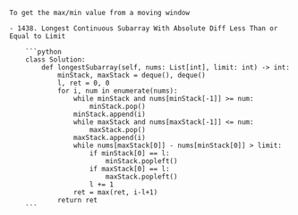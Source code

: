 
	To get the max/min value from a moving window

	- 1438. Longest Continuous Subarray With Absolute Diff Less Than or Equal to Limit

		```python  
		class Solution:  
		    def longestSubarray(self, nums: List[int], limit: int) -> int:  
		        minStack, maxStack = deque(), deque()  
		        l, ret = 0, 0  
		        for i, num in enumerate(nums):  
		            while minStack and nums[minStack[-1]] >= num:  
		                minStack.pop()  
		            minStack.append(i)  
		            while maxStack and nums[maxStack[-1]] <= num:  
		                maxStack.pop()  
		            maxStack.append(i)  
		            while nums[maxStack[0]] - nums[minStack[0]] > limit:  
		                if minStack[0] == l:  
		                    minStack.popleft()  
		                if maxStack[0] == l:  
		                    maxStack.popleft()  
		                l += 1  
		            ret = max(ret, i-l+1)  
		        return ret  
		```

